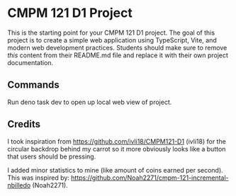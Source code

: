 # CMPM 121 D1 Project

This is the starting point for your CMPM 121 D1 project. The goal of this project is to create a simple web application using TypeScript, Vite, and modern web development practices. Students should make sure to remove _this_ content from their README.md file and replace it with their own project documentation.

## Commands

Run deno task dev to open up local web view of project.

## Credits

I took inspiration from <https://github.com/ivli18/CMPM121-D1> (ivli18) for the circular backdrop behind my carrot so it more obviously looks like a button that users should be pressing.

I added minor statistics to mine (like amount of coins earned per second). This was inspired by: <https://github.com/Noah2271/cmpm-121-incremental-nbilledo> (Noah2271).
